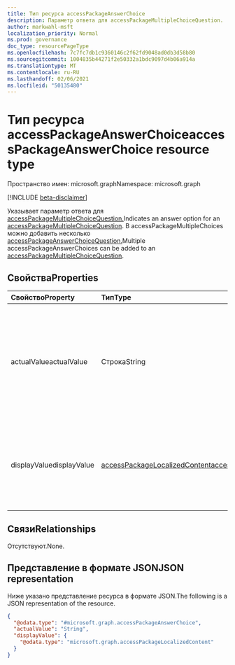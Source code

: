 ```yaml
---
title: Тип ресурса accessPackageAnswerChoice
description: Параметр ответа для accessPackageMultipleChoiceQuestion.
author: markwahl-msft
localization_priority: Normal
ms.prod: governance
doc_type: resourcePageType
ms.openlocfilehash: 7c7fc7db1c9360146c2f62fd9048ad0db3d58b80
ms.sourcegitcommit: 1004835b44271f2e50332a1bdc9097d4b06a914a
ms.translationtype: MT
ms.contentlocale: ru-RU
ms.lasthandoff: 02/06/2021
ms.locfileid: "50135480"
---
```

# <a name="accesspackageanswerchoice-resource-type"></a><span data-ttu-id="7eb6d-103">Тип ресурса accessPackageAnswerChoice</span><span class="sxs-lookup"><span data-stu-id="7eb6d-103">accessPackageAnswerChoice resource type</span></span>

<span data-ttu-id="7eb6d-104">Пространство имен: microsoft.graph</span><span class="sxs-lookup"><span data-stu-id="7eb6d-104">Namespace: microsoft.graph</span></span>

[!INCLUDE [beta-disclaimer](../../includes/beta-disclaimer.md)]

<span data-ttu-id="7eb6d-105">Указывает параметр ответа для [accessPackageMultipleChoiceQuestion.](../resources/accesspackagemultiplechoicequestion.md)</span><span class="sxs-lookup"><span data-stu-id="7eb6d-105">Indicates an answer option for an [accessPackageMultipleChoiceQuestion](../resources/accesspackagemultiplechoicequestion.md).</span></span> <span data-ttu-id="7eb6d-106">В accessPackageMultipleChoices можно добавить несколько [accessPackageAnswerChoiceQuestion.](../resources/accesspackagemultiplechoicequestion.md)</span><span class="sxs-lookup"><span data-stu-id="7eb6d-106">Multiple accessPackageAnswerChoices can be added to an [accessPackageMultipleChoiceQuestion](../resources/accesspackagemultiplechoicequestion.md).</span></span>

## <a name="properties"></a><span data-ttu-id="7eb6d-107">Свойства</span><span class="sxs-lookup"><span data-stu-id="7eb6d-107">Properties</span></span>
|<span data-ttu-id="7eb6d-108">Свойство</span><span class="sxs-lookup"><span data-stu-id="7eb6d-108">Property</span></span>|<span data-ttu-id="7eb6d-109">Тип</span><span class="sxs-lookup"><span data-stu-id="7eb6d-109">Type</span></span>|<span data-ttu-id="7eb6d-110">Описание</span><span class="sxs-lookup"><span data-stu-id="7eb6d-110">Description</span></span>|
|:---|:---|:---|
|<span data-ttu-id="7eb6d-111">actualValue</span><span class="sxs-lookup"><span data-stu-id="7eb6d-111">actualValue</span></span>|<span data-ttu-id="7eb6d-112">Строка</span><span class="sxs-lookup"><span data-stu-id="7eb6d-112">String</span></span>|<span data-ttu-id="7eb6d-113">Фактическое значение выбранного выбора.</span><span class="sxs-lookup"><span data-stu-id="7eb6d-113">The actual value of the selected choice.</span></span> <span data-ttu-id="7eb6d-114">Как правило, это строковое значение, понятное приложениям.</span><span class="sxs-lookup"><span data-stu-id="7eb6d-114">This is typically a string value which is understandable by applications.</span></span> <span data-ttu-id="7eb6d-115">Обязательный элемент.</span><span class="sxs-lookup"><span data-stu-id="7eb6d-115">Required.</span></span> |
|<span data-ttu-id="7eb6d-116">displayValue</span><span class="sxs-lookup"><span data-stu-id="7eb6d-116">displayValue</span></span>|[<span data-ttu-id="7eb6d-117">accessPackageLocalizedContent</span><span class="sxs-lookup"><span data-stu-id="7eb6d-117">accessPackageLocalizedContent</span></span>](../resources/accesspackagelocalizedcontent.md)|<span data-ttu-id="7eb6d-118">Локализованные отображаемые значения, которые отображаются для запрашивающих и утвержденных.</span><span class="sxs-lookup"><span data-stu-id="7eb6d-118">The localized display values shown to the requestor and approvers.</span></span> <span data-ttu-id="7eb6d-119">Обязательный.</span><span class="sxs-lookup"><span data-stu-id="7eb6d-119">Required.</span></span>

## <a name="relationships"></a><span data-ttu-id="7eb6d-120">Связи</span><span class="sxs-lookup"><span data-stu-id="7eb6d-120">Relationships</span></span>
<span data-ttu-id="7eb6d-121">Отсутствуют.</span><span class="sxs-lookup"><span data-stu-id="7eb6d-121">None.</span></span>

## <a name="json-representation"></a><span data-ttu-id="7eb6d-122">Представление в формате JSON</span><span class="sxs-lookup"><span data-stu-id="7eb6d-122">JSON representation</span></span>
<span data-ttu-id="7eb6d-123">Ниже указано представление ресурса в формате JSON.</span><span class="sxs-lookup"><span data-stu-id="7eb6d-123">The following is a JSON representation of the resource.</span></span>
<!-- {
  "blockType": "resource",
  "@odata.type": "microsoft.graph.accessPackageAnswerChoice"
}
-->
``` json
{
  "@odata.type": "#microsoft.graph.accessPackageAnswerChoice",
  "actualValue": "String",
  "displayValue": {
    "@odata.type": "microsoft.graph.accessPackageLocalizedContent"
  }
}
```
